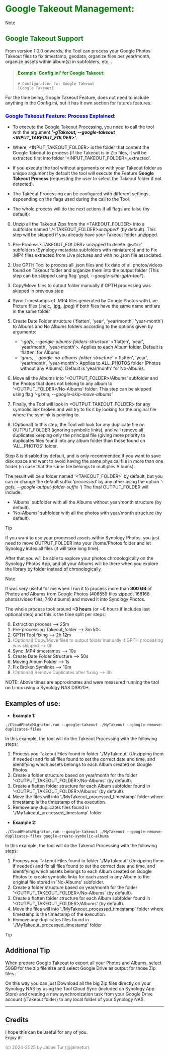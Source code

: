 # <span style="color:green">Google Takeout Management:</span>

>[!NOTE]
>## <span style="color:green">Google Takeout Support</span>
>From version 1.0.0 onwards, the Tool can process your Google Photos Takeout files to fix timestamp, geodata, organize files per year/month, organize assets within album(s) in subfolders, etc...
>
>>#### <span style="color:green">Example 'Config.ini' for Google Takeout:</span>
>>
>>```
>># Configuration for Google Takeout
>>[Google Takeout]
>>```
>For the time being, Google Takeout Feature, does not need to include anything in the Config.ini, but it has it own section for futures features.

### <span style="color:blue">Google Takeout Feature: Process Explained:</span>

- To execute the Google Takeout Processing, you need to call the tool with the argument _**'-gTakeout, --google-takeout <INPUT_TAKEOUT_FOLDER>'**_.   

- Where, <INPUT_TAKEOUT_FOLDER> is the folder that content the Google Takeout to process (if the Takeout is in Zip files, it will be extracted first into folder '<INPUT_TAKEOUT_FOLDER>_extracted'.  

- If you execute the tool without arguments or with your Takeout folder as unique argument by default the tool will execute the Feature **Google Takeout Process** (requesting the user to select the Takeout folder if not detected). 

- The Takeout Processing can be configured with different settings, depoending on the flags used during the call to the Tool.

- The whole process will do the next actions if all flags are false (by default):  

0. Unzip all the Takeout Zips from the <TAKEOUT_FOLDER> into a subfolder named './<TAKEOUT_FOLDER>_unzipped_<TIMESTAMP>' (by default). This step will be skipped if you already have your Takeout folder unzipped.
   
1. Pre-Process <TAKEOUT_FOLDER> unzipped to delete '`@eaDir`' subfolders (Synology metadata subfolders with miniatures) and to Fix .MP4 files extracted from Live pictures and with no .json file associated.

2. Use GPTH Tool to process all .json files and fix date of all photos/videos found on Takeout folder and organize them into the output folder (This step can be skipped using flag _'gsgt, --google-skip-gpth-tool_').

3. Copy/Move files to output folder manually if GPTH processing was skipped in previous step
  
4. Sync Timestamps of .MP4 files generated by Google Photos with Live Picture files (.heic, .jpg, .jpeg) if both files have the same name and are in the same folder

5. Create Date Folder structure ('flatten', 'year', 'year/month', 'year-month') to Albums and No Albums folders according to the options given by arguments:
   - _'-gafs, --google-albums-folders-structure'_ <'flatten', 'year', 'year/month', 'year-month'>. Applies to each Album folder. Default is ‘flatten’ for Albums
   - _'gnas, --google-no-albums-folder-structure'_ <'flatten', 'year', 'year/month', 'year-month'> Applies to ALL_PHOTOS folder (Photos without any Albums). Default is ‘year/month’ for No-Albums. 

6. Move all the Albums into '<OUTPUT_FOLDER>/Albums' subfolder and the Photos that does not belong to any album to '<OUTPUT_FOLDER>/No-Albums' folder. This step can be skipped using flag _'-gsma, --google-skip-move-albums'_

7. Finally, the Tool will look in <OUTPUT_TAKEOUT_FOLDER> for any symbolic link broken and will try to fix it by looking for the original file where the symlink is pointing to.

8. (Optional) In this step, the Tool will look for any duplicate file on OUTPUT_FOLDER (ignoring symbolic links), and will remove all duplicates keeping only the principal file (giving more priority to duplicates files found into any album folder than those found on 'ALL_PHOTOS' folder. 

Step 8 is disabled by default, and is only recommended if you want to save disk space and want to avoid having the same physical file in more than one folder (in case that the same file belongs to multiples Albums).

The result will be a folder named '<TAKEOUT_FOLDER>_<SUFFIX>_<TIMESTAMP>' by default, but you can or change the default suffix _'processed'_ by any other using the option _'-gofs, --google-output-folder-suffix <SUFFIX>'_) 
The final OUTPUT_FOLDER will include:
- 'Albums' subfolder with all the Albums without year/month structure (by default).
- 'No-Albums' subfolder with all the photos with year/month structure (by default).

> [!TIP]
> If you want to use your processed assets within Synology Photos, you just need to move OUTPUT_FOLDER into your /home/Photos folder and let Synology index all files (it will take long time). 
>
> After that you will be able to explore your photos chronologically on the Synology Photos App, and all your Albums will be there when you explore the library by folder instead of chronologically.

> [!NOTE]
> It was very useful for me when I run it to process more than **300 GB** of Photos and Albums from Google Photos (408559 files zipped, 168168 photos/video files, 740 albums) and moved it into Synology Photos.  
> 
> The whole process took around **~3 hours** (or ~6 hours if includes last optional step) and this is the time split per steps:  
> 
> 0. Extraction process --> 25m
> 1. Pre-processing Takeout_folder --> 3m 50s
> 2. GPTH Tool fixing --> 2h 12m
> 3. <span style="color:grey">(Optional) Copy/Move files to output folder manually if GPTH processing was skipped --> 0h</span>
> 4. Sync .MP4 timestamps --> 10s
> 5. Create Date Folder Structure --> 50s
> 6. Moving Album Folder --> 1s
> 7. Fix Broken Symlinks --> 10m
> 8. <span style="color:grey">(Optional) Remove Duplicates after fixing --> 3h</span>
>
> NOTE: Above times are approximates and were measured running the tool on Linux using a Synology NAS DS920+.


## **Examples of use:**

- **Example 1:**
```
./CloudPhotoMigrator.run --google-takeout ./MyTakeout --google-remove-duplicates-files
```
 
In this example, the tool will do the Takeout Processing with the following steps:
1. Process you Takeout Files found in folder './MyTakeout' (Unzipping them if needed) and fix all files found to set the correct date and time, and identifying which assets belongs to each Album created on Google Photos. 
2. Create a folder structure based on year/month for the folder '<OUTPUT_TAKEOUT_FOLDER>/No-Albums' (by default).  
3. Create a flatten folder structure for each Album subfolder found in '<OUTPUT_TAKEOUT_FOLDER>/Albums' (by default).    
4. Move the files will into './MyTakeout_processed_timestamp' folder where timestamp is the timestamp of the execution.
5. Remove any duplicates files found in './MyTakeout_processed_timestamp' folder


- **Example 2:**
```
./CloudPhotoMigrator.run --google-takeout ./MyTakeout --google-remove-duplicates-files google-create-symbolic-albums
```
 
In this example, the tool will do the Takeout Processing with the following steps:
1. Process you Takeout Files found in folder './MyTakeout' (Unzipping them if needed) and fix all files found to set the correct date and time, and identifying which assets belongs to each Album created on Google Photos to create symbolic links for each asset in any Album to the original file stored in 'No-Albums' subfolder.  
2. Create a folder structure based on year/month for the folder '<OUTPUT_TAKEOUT_FOLDER>/No-Albums' (by default).  
3. Create a flatten folder structure for each Album subfolder found in '<OUTPUT_TAKEOUT_FOLDER>/Albums' (by default).    
4. Move the files will into './MyTakeout_processed_timestamp' folder where timestamp is the timestamp of the execution.
5. Remove any duplicates files found in './MyTakeout_processed_timestamp' folder


> [!TIP]
> ## <span style="color:dark">Additional Tip</span>
> When prepare Google Takeout to export all your Photos and Albums, select 50GB for the zip file size and select Google Drive as output for those Zip files.  
>
> On this way you can just Download all the big Zip files directly on your Synology NAS by using the Tool Cloud Sync (included on Synology App Store) and creating a new synchronization task from your Google Drive account (/Takeout folder) to any local folder of your Synology NAS.

---
## Credits
I hope this can be useful for any of you.  
Enjoy it!

<span style="color:grey">(c) 2024-2025 by Jaime Tur (@jaimetur).</span>  
